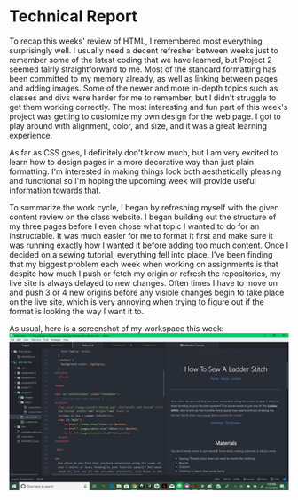 <h1>Technical Report</h1>

To recap this weeks' review of HTML, I remembered most everything surprisingly well. I usually need a decent refresher between weeks just to remember some of the latest coding that we have learned, but Project 2 seemed fairly straightforward to me. Most of the standard formatting has been committed to my memory already, as well as linking between pages and adding images. Some of the newer and more in-depth topics such as classes and divs were harder for me to remember, but I didn't struggle to get them working correctly. The most interesting and fun part of this week's project was getting to customize my own design for the web page. I got to play around with alignment, color, and size, and it was a great learning experience. 

As far as CSS goes, I definitely don't know much, but I am very excited to learn how to design pages in a more decorative way than just plain formatting. I'm interested in making things look both aesthetically pleasing and functional so I'm hoping the upcoming week will provide useful information towards that.

To summarize the work cycle, I began by refreshing myself with the given content review on the class website. I began building out the structure of my three pages before I even chose what topic I wanted to do for an instructable. It was much easier for me to format it first and make sure it was running exactly how I wanted it before adding too much content. Once I decided on a sewing tutorial, everything fell into place. I've been finding that my biggest problem each week when working on assignments is that despite how much I push or fetch my origin or refresh the repositories, my live site is always delayed to new changes. Often times I have to move on and push 3 or 4 new origins before any visible changes begin to take place on the live site, which is very annoying when trying to figure out if the format is looking the way I want it to.

As usual, here is a screenshot of my workspace this week:
<img src="./images/screenshot-project2.png" />
